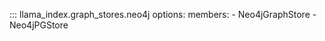 ::: llama_index.graph_stores.neo4j
    options:
      members:
        - Neo4jGraphStore
        - Neo4jPGStore
